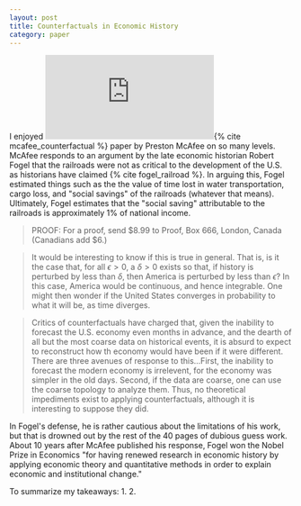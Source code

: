 ```yaml
---
layout: post
title: Counterfactuals in Economic History
category: paper
---
```

I enjoyed ![this](https://vita.mcafee.cc/PDF/VoyageofColumbus.pdf){% cite mcafee_counterfactual %} paper by Preston McAfee on so many levels. McAfee responds to an argument by the late economic historian Robert Fogel that the railroads were not as critical to the development of the U.S. as historians have claimed {% cite fogel_railroad %}. In arguing this, Fogel estimated things such as the the value of time lost in water transportation, cargo loss, and "social savings" of the railroads (whatever that means). Ultimately, Fogel estimates that the "social saving" attributable to the railroads is approximately 1% of national income. 


> PROOF: For a proof, send $8.99 to Proof, Box 666, London, Canada (Canadians add $6.)

> It would be interesting to know if this is true in general. That is, is it the case that, for all $\epsilon > 0$, a $\delta > 0$ exists so that, if history is perturbed by less than $\delta$, then America is perturbed by less than $\epsilon$? In this case, America would be continuous, and hence integrable. One might then wonder if the United States converges in probability to what it will be, as time diverges. 

> Critics of counterfactuals have charged that, given the inability to forecast the U.S. economy even months in advance, and the dearth of all but the most coarse data on historical events, it is absurd to expect to reconstruct how th economy would have been if it were different. There are three avenues of response to this...First, the inability to forecast the modern economy is irrelevent, for the economy was simpler in the old days. Second, if the data are coarse, one can use the coarse topology to analyze them. Thus, no theoretical impediments exist to applying counterfactuals, although it is interesting to suppose they did. 

In Fogel's defense, he is rather cautious about the limitations of his work, but that is drowned out by the rest of the 40 pages of dubious guess work. About 10 years after McAfee published his response, Fogel won the Nobel Prize in Economics "for having renewed research in economic history by applying economic theory and quantitative methods in order to explain economic and institutional change."

To summarize my takeaways: 
1. 
2. 